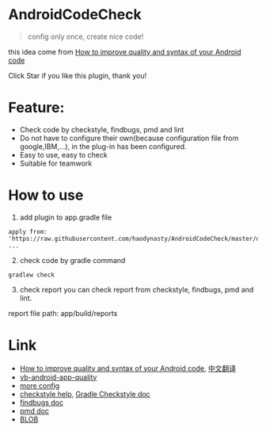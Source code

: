 # AndroidCodeCheck
> config only once, create nice code!

this idea come from [How to improve quality and syntax of your Android code](http://vincentbrison.com/2014/07/19/how-to-improve-quality-and-syntax-of-your-android-code/)

Click Star if you like this plugin, thank you!

# Feature:
- Check code by checkstyle, findbugs, pmd and lint
- Do not have to configure their own(because configuration file from google,IBM,...), in the plug-in has been configured.
- Easy to use, easy to check
- Suitable for teamwork

# How to use
1. add plugin to app.gradle file
```
apply from: 'https://raw.githubusercontent.com/haodynasty/AndroidCodeCheck/master/quality.gradle'
...
```
2. check code by gradle command
```
gradlew check
```

3. check report
you can check report from checkstyle, findbugs, pmd and lint.

report file path: app/build/reports

# Link

- [How to improve quality and syntax of your Android code](http://vincentbrison.com/2014/07/19/how-to-improve-quality-and-syntax-of-your-android-code/), [中文翻译](https://yq.aliyun.com/articles/57838)
- [vb-android-app-quality](https://github.com/vincentbrison/vb-android-app-quality)
- [more config](https://gist.github.com/haodynasty/10860f4ab9c2bb231e40b4cf69cb724a)
- [checkstyle help](http://checkstyle.sourceforge.net/), [Gradle Checkstyle doc](https://docs.gradle.org/current/dsl/org.gradle.api.plugins.quality.Checkstyle.html)
- [findbugs doc](https://docs.gradle.org/current/dsl/org.gradle.api.plugins.quality.FindBugs.html)
- [pmd doc](https://docs.gradle.org/current/dsl/org.gradle.api.plugins.quality.Pmd.html)
- [BLOB](http://www.blakequ.com)
